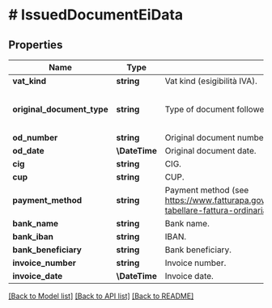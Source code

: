 # # IssuedDocumentEiData

## Properties

Name | Type | Description | Notes
------------ | ------------- | ------------- | -------------
**vat_kind** | **string** | Vat kind (esigibilità IVA). | [optional]
**original_document_type** | **string** | Type of document followed by the the current invoice. | [optional] [default to 'ordine']
**od_number** | **string** | Original document number. | [optional]
**od_date** | **\DateTime** | Original document date. | [optional]
**cig** | **string** | CIG. | [optional]
**cup** | **string** | CUP. | [optional]
**payment_method** | **string** | Payment method (see https://www.fatturapa.gov.it/export/documenti/fatturapa/v1.2.1/Rappresentazione-tabellare-fattura-ordinaria.pdf for the accepted values of ModalitaPagamento). | [optional]
**bank_name** | **string** | Bank name. | [optional]
**bank_iban** | **string** | IBAN. | [optional]
**bank_beneficiary** | **string** | Bank beneficiary. | [optional]
**invoice_number** | **string** | Invoice number. | [optional]
**invoice_date** | **\DateTime** | Invoice date. | [optional]

[[Back to Model list]](../../README.md#models) [[Back to API list]](../../README.md#endpoints) [[Back to README]](../../README.md)
